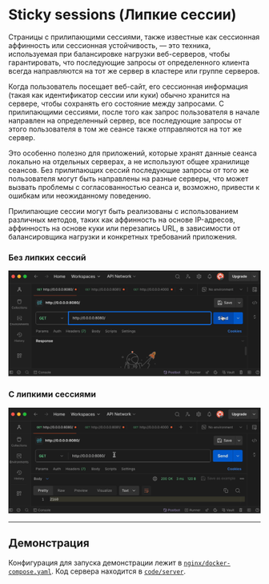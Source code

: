 # Sticky sessions (Липкие сессии)

Страницы с прилипающими сессиями, также известные как сессионная аффинность или
сессионная устойчивость, — это техника, используемая при балансировке нагрузки
веб-серверов, чтобы гарантировать, что последующие запросы от определенного
клиента всегда направляются на тот же сервер в кластере или группе серверов.

Когда пользователь посещает веб-сайт, его сессионная информация (такая как
идентификатор сессии или куки) обычно хранится на сервере, чтобы сохранять его
состояние между запросами. С прилипающими сессиями, после того как запрос
пользователя в начале направлен на определенный сервер, все последующие запросы
от этого пользователя в том же сеансе также отправляются на тот же сервер.

Это особенно полезно для приложений, которые хранят данные сеанса локально на
отдельных серверах, а не используют общее хранилище сеансов. Без прилипающих
сессий последующие запросы от того же пользователя могут быть направлены на
разные серверы, что может вызвать проблемы с согласованностью сеанса и,
возможно, привести к ошибкам или неожиданному поведению.

Прилипающие сессии могут быть реализованы с использованием различных методов,
таких как аффинность на основе IP-адресов, аффинность на основе куки или
перезапись URL, в зависимости от балансировщика нагрузки и конкретных
требований приложения.

### Без липких сессий

<img src="./example/without_sticky_sess.gif" alt="Без липких сессий" width="850px">

### С липкими сессиями

<img src="./example/with_sticky_sess.gif" alt="С липкими сессиями" width="850px">

---

## Демонстрация

Конфигурация для запуска демонстрации лежит в
[`nginx/docker-compose.yaml`](./nginx/docker-compose.yaml). Код сервера находится в [`code/server`](./code/server).
